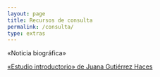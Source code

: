 ```yaml
---
layout: page
title: Recursos de consulta
permalink: /consulta/
type: extras
---
```


«Noticia biográfica»

 <a href="//consulta/JGHsetudioi09">«Estudio introductorio» de Juana Gutiérrez Haces</a>


